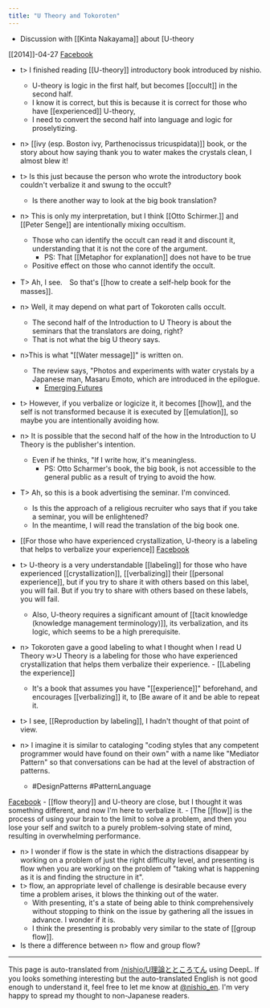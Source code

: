```yaml
---
title: "U Theory and Tokoroten"
---
```


- Discussion with [[Kinta Nakayama]] about [U-theory

[[2014]]-04-27
[Facebook](https://www.facebook.com/tokoroten.nakayama/posts/621307801294417?stream_ref=10)
- t> I finished reading [[U-theory]] introductory book introduced by nishio.
    - U-theory is logic in the first half, but becomes [[occult]] in the second half.
    - I know it is correct, but this is because it is correct for those who have [[experienced]] U-theory,
    - I need to convert the second half into language and logic for proselytizing.
- n> [[ivy (esp. Boston ivy, Parthenocissus tricuspidata)]] book, or the story about how saying thank you to water makes the crystals clean, I almost blew it!
- t> Is this just because the person who wrote the introductory book couldn't verbalize it and swung to the occult?
    - Is there another way to look at the big book translation?
- n> This is only my interpretation, but I think [[Otto Schirmer.]] and [[Peter Senge]] are intentionally mixing occultism.
    - Those who can identify the occult can read it and discount it, understanding that it is not the core of the argument.
        - PS: That [[Metaphor for explanation]] does not have to be true
    - Positive effect on those who cannot identify the occult.
- T> Ah, I see.　So that's [[how to create a self-help book for the masses]].
- n> Well, it may depend on what part of Tokoroten calls occult.
    - The second half of the Introduction to U Theory is about the seminars that the translators are doing, right?
    - That is not what the big U theory says.
- n>This is what "[[Water message]]" is written on.
    - The review says, "Photos and experiments with water crystals by a Japanese man, Masaru Emoto, which are introduced in the epilogue.
        - [Emerging Futures](http://www.amazon.co.jp/dp/4062820196)

- t> However, if you verbalize or logicize it, it becomes [[how]], and the self is not transformed because it is executed by [[emulation]], so maybe you are intentionally avoiding how.
- n> It is possible that the second half of the how in the Introduction to U Theory is the publisher's intention.
    - Even if he thinks, "If I write how, it's meaningless.
        - PS: Otto Scharmer's book, the big book, is not accessible to the general public as a result of trying to avoid the how.
- T> Ah, so this is a book advertising the seminar. I'm convinced.
    - Is this the approach of a religious recruiter who says that if you take a seminar, you will be enlightened?
    - In the meantime, I will read the translation of the big book one.

- [[For those who have experienced crystallization, U-theory is a labeling that helps to verbalize your experience]]
[Facebook](https://www.facebook.com/tokoroten.nakayama/posts/621311631294034?stream_ref=10)
- t> U-theory is a very understandable [[labeling]] for those who have experienced [[crystallization]], [[verbalizing]] their [[personal experience]], but if you try to share it with others based on this label, you will fail. But if you try to share with others based on these labels, you will fail.
    - Also, U-theory requires a significant amount of [[tacit knowledge (knowledge management terminology)]], its verbalization, and its logic, which seems to be a high prerequisite.
- n> Tokoroten gave a good labeling to what I thought when I read U Theory w>U Theory is a labeling for those who have experienced crystallization that helps them verbalize their experience.
            - [[Labeling the experience]]
    - It's a book that assumes you have "[[experience]]" beforehand, and encourages [[verbalizing]] it, to [Be aware of it and be able to repeat it.
- t> I see, [[Reproduction by labeling]], I hadn't thought of that point of view.
- n> I imagine it is similar to cataloging "coding styles that any competent programmer would have found on their own" with a name like "Mediator Pattern" so that conversations can be had at the level of abstraction of patterns.
    - #DesignPatterns #PatternLanguage

[Facebook](https://www.facebook.com/tokoroten.nakayama/posts/621486617943202?stream_ref=10)
    - [[flow theory]] and U-theory are close, but I thought it was something different, and now I'm here to verbalize it.
        - [The [[flow]] is the process of using your brain to the limit to solve a problem, and then you lose your self and switch to a purely problem-solving state of mind, resulting in overwhelming performance.
- n> I wonder if flow is the state in which the distractions disappear by working on a problem of just the right difficulty level, and presenting is flow when you are working on the problem of "taking what is happening as it is and finding the structure in it".
- t> flow, an appropriate level of challenge is desirable because every time a problem arises, it blows the thinking out of the water.
    - With presenting, it's a state of being able to think comprehensively without stopping to think on the issue by gathering all the issues in advance. I wonder if it is.
    - I think the presenting is probably very similar to the state of [[group flow]].
- Is there a difference between n> flow and group flow?
---
This page is auto-translated from [/nishio/U理論とところてん](https://scrapbox.io/nishio/U理論とところてん) using DeepL. If you looks something interesting but the auto-translated English is not good enough to understand it, feel free to let me know at [@nishio_en](https://twitter.com/nishio_en). I'm very happy to spread my thought to non-Japanese readers.